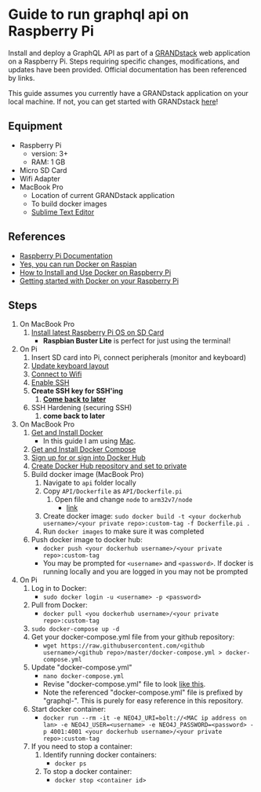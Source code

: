 # Guide to run graphql api on Raspberry Pi #

Install and deploy a GraphQL API as part of a [GRANDstack](https://grandstack.io/) web application on a Raspberry Pi. Steps requiring specific changes, modifications, and updates have been provided. Official documentation has been referenced by links.

This guide assumes you currently have a GRANDstack application on your local machine. If not, you can get started with GRANDstack [here](https://grandstack.io/docs/getting-started-neo4j-graphql)!

## Equipment ##
* Raspberry Pi
	* version: 3+
	* RAM: 1 GB
* Micro SD Card
* Wifi Adapter
* MacBook Pro
	* Location of current GRANDstack application
	* To build docker images
	* [Sublime Text Editor](https://www.sublimetext.com/3)

## References ##
- [Raspberry Pi Documentation](https://www.raspberrypi.org/documentation/)
- [Yes, you can run Docker on Raspian](https://withblue.ink/2019/07/13/yes-you-can-run-docker-on-raspbian.html)
- [How to Install and Use Docker on Raspberry Pi](https://linuxize.com/post/how-to-install-and-use-docker-on-raspberry-pi/)
- [Getting started with Docker on your Raspberry Pi](https://blog.hypriot.com/getting-started-with-docker-on-your-arm-device/)

## Steps ##
1. On MacBook Pro
	1. [Install latest Raspberry Pi OS on SD Card](https://www.raspberrypi.org/documentation/installation/installing-images/)
		* **Raspbian Buster Lite** is perfect for just using the terminal!
1. On Pi
	1. Insert SD card into Pi, connect peripherals (monitor and keyboard) 
	1. [Update keyboard layout](https://scribles.net/changing-keyboard-layout-on-raspberry-pi/)
	1. [Connect to Wifi](https://www.raspberrypi.org/documentation/configuration/wireless/wireless-cli.md)
	1. [Enable SSH](https://www.raspberrypi.org/documentation/remote-access/ssh/)
	1. **Create SSH key for SSH'ing**
		1. **[Come back to later](https://www.raspberrypi.org/documentation/configuration/security.md)**
	1. SSH Hardening (securing SSH)
		1. **come back to later**
1. On MacBook Pro
	1. [Get and Install Docker](https://docs.docker.com/get-docker/)
		- In this guide I am using [Mac](https://docs.docker.com/docker-for-mac/install/).
	1. [Get and Install Docker Compose](https://docs.docker.com/compose/install/)
	1. [Sign up for or sign into Docker Hub](https://hub.docker.com/)
	1. [Create Docker Hub repository and set to private](https://docs.docker.com/docker-hub/repos/)
	1. Build docker image (MacBook Pro)
		1. Navigate to `api` folder locally
		1. Copy `API/Dockerfile` as `API/Dockerfile.pi`
			1. Open file and change `node` to `arm32v7/node`
				* [link](https://hub.docker.com/r/arm32v7/node/)
		1. Create docker image: `sudo docker build -t <your dockerhub username>/<your private repo>:custom-tag -f Dockerfile.pi .`
		1. Run `docker images` to make sure it was completed
	1. Push docker image to docker hub: 
		* `docker push <your dockerhub username>/<your private repo>:custom-tag`
		* You may be prompted for `<username>` and `<password>`. If docker is running locally and you are logged in you may not be prompted
1. On Pi
	1. Log in to Docker: 
		- `sudo docker login -u <username> -p <password>`
	1. Pull from Docker: 
		- `docker pull <you dockerhub username>/<your private repo>:custom-tag`
	1. `sudo docker-compose up -d`	
	1. Get your docker-compose.yml file from your github repository:
		- `wget https://raw.githubusercontent.com/<github username>/<github repo>/master/docker-compose.yml > docker-compose.yml`
	1. Update "docker-compose.yml"
		- `nano docker-compose.yml`
		- Revise "docker-compose.yml" file to look [like this](https://github.com/mckenzma/raspberry-pi-guides/blob/master/graphql-docker-compose.yml). 
		- Note the referenced "docker-compose.yml" file is prefixed by "graphql-". This is purely for easy reference in this repository.
	1. Start docker container:
		- `docker run --rm -it -e NEO4J_URI=bolt://<MAC ip address on lan> -e NEO4J_USER=<username> -e NEO4J_PASSWORD=<password> -p 4001:4001 <your dockerhub username>/<your private repo>:custom-tag`
	1. If you need to stop a container:
		1. Identify running docker containers:
			- `docker ps`
		1. To stop a docker container:
			- `docker stop <container id>`